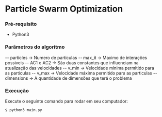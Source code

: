 # Particle Swarm Optimization

### Pré-requisito
 - Python3

### Parâmetros do algoritmo
 -- particles -> Numero de particulas
 -- max_it -> Maximo de interações possiveis
 -- AC1 e AC2 -> São duas constantes que influenciam na atualização das velocidades 
 -- v_min -> Velocidade minima permitido para as particulas
 -- v_max ->  Velocidade máxima permitido para as particulas
 -- dimensions -> A quantidade de dimensões que terá o problema

### Execução
Execute o seguinte comando para rodar em seu computador:
```bash
$ python3 main.py
```
